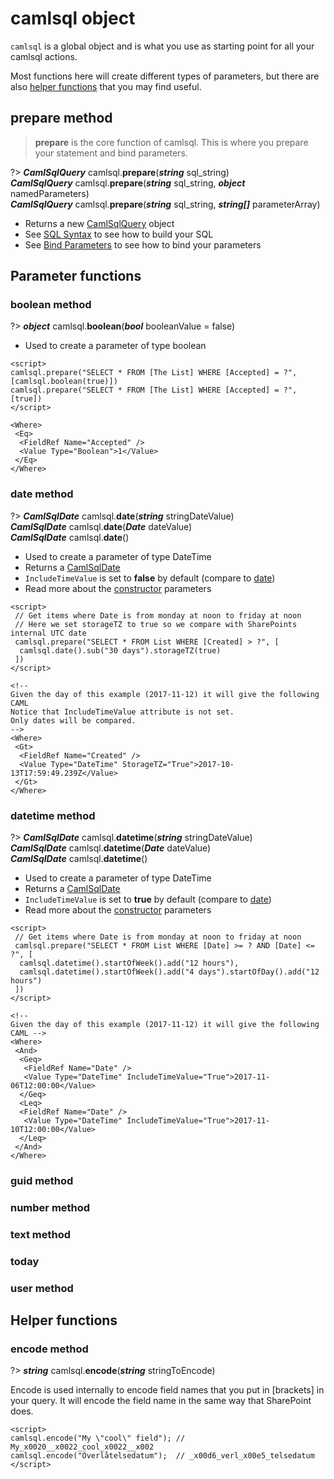 # camlsql object

`camlsql` is a global object and is what you use as starting point for all your camlsql actions.

Most functions here will create different types of parameters, but there are also [helper functions](#helper-functions) that you may find useful.

## prepare method

> **prepare** is the core function of camlsql. This is where you prepare your statement and bind parameters.

?> ***CamlSqlQuery*** camlsql.**prepare**(***string*** sql_string)<br>
***CamlSqlQuery*** camlsql.**prepare**(***string*** sql_string, ***object*** namedParameters)<br>
***CamlSqlQuery*** camlsql.**prepare**(***string*** sql_string, ***string[]*** parameterArray)<br>

- Returns a new [CamlSqlQuery](camlsqlquery-object.md#camlsqlquery-object) object
- See [SQL Syntax](sql.md) to see how to build your SQL
- See [Bind Parameters](bind-parameters.md#bind-parameters) to see how to bind your parameters

## Parameter functions

### boolean method

?> ***object*** camlsql.**boolean**(***bool*** booleanValue = false)

- Used to create a parameter of type boolean

```
<script>
camlsql.prepare("SELECT * FROM [The List] WHERE [Accepted] = ?", [camlsql.boolean(true)])
camlsql.prepare("SELECT * FROM [The List] WHERE [Accepted] = ?", [true])
</script>

<Where>
 <Eq>
  <FieldRef Name="Accepted" />
  <Value Type="Boolean">1</Value>
 </Eq>
</Where>

```

### date method

?> ***CamlSqlDate*** camlsql.**date**(***string*** stringDateValue)<br>
***CamlSqlDate*** camlsql.**date**(***Date*** dateValue)<br>
***CamlSqlDate*** camlsql.**date**()

- Used to create a parameter of type DateTime
- Returns a [CamlSqlDate](camlsqldate-object.md#camlsqldate-object)
- `IncludeTimeValue` is set to **false** by default (compare to [date](#datetime-method))
- Read more about the [constructor](camlsqldate-object.md#constructor) parameters

```
<script>
 // Get items where Date is from monday at noon to friday at noon
 // Here we set storageTZ to true so we compare with SharePoints internal UTC date
 camlsql.prepare("SELECT * FROM List WHERE [Created] > ?", [
  camlsql.date().sub("30 days").storageTZ(true)
 ])
</script>

<!-- 
Given the day of this example (2017-11-12) it will give the following CAML 
Notice that IncludeTimeValue attribute is not set.
Only dates will be compared.
-->
<Where>
 <Gt>
  <FieldRef Name="Created" />
  <Value Type="DateTime" StorageTZ="True">2017-10-13T17:59:49.239Z</Value>
 </Gt>
</Where>

```

### datetime method

?> ***CamlSqlDate*** camlsql.**datetime**(***string*** stringDateValue)<br>
***CamlSqlDate*** camlsql.**datetime**(***Date*** dateValue)<br>
***CamlSqlDate*** camlsql.**datetime**()

- Used to create a parameter of type DateTime
- Returns a [CamlSqlDate](camlsqldate-object.md#camlsqldate-object)
- `IncludeTimeValue` is set to **true** by default (compare to [date](#date-method))
- Read more about the [constructor](camlsqldate-object.md#constructor) parameters


```
<script>
 // Get items where Date is from monday at noon to friday at noon
 camlsql.prepare("SELECT * FROM List WHERE [Date] >= ? AND [Date] <= ?", [
  camlsql.datetime().startOfWeek().add("12 hours"),
  camlsql.datetime().startOfWeek().add("4 days").startOfDay().add("12 hours")
 ])
</script>

<!-- 
Given the day of this example (2017-11-12) it will give the following CAML -->
<Where>
 <And>
  <Geq>
   <FieldRef Name="Date" />
   <Value Type="DateTime" IncludeTimeValue="True">2017-11-06T12:00:00</Value>
  </Geq>
  <Leq>
  <FieldRef Name="Date" />
   <Value Type="DateTime" IncludeTimeValue="True">2017-11-10T12:00:00</Value>
  </Leq>
 </And>
</Where>

```


### guid method
### number method
### text method
### today
### user method

## Helper functions

### encode method

?> ***string*** camlsql.**encode**(***string*** stringToEncode)

Encode is used internally to encode field names that you put in [brackets] in your query. It will encode the field name in the same way that SharePoint does.

```
<script>
camlsql.encode("My \"cool\" field"); // My_x0020__x0022_cool_x0022__x002
camlsql.encode("Överlåtelsedatum");  // _x00d6_verl_x00e5_telsedatum
</script>
```
